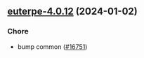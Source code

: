 

## [euterpe-4.0.12](https://github.com/truecharts/charts/compare/euterpe-4.0.11...euterpe-4.0.12) (2024-01-02)

### Chore



- bump common ([#16751](https://github.com/truecharts/charts/issues/16751))